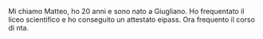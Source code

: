 Mi chiamo Matteo, ho 20 anni e sono nato a Giugliano. Ho frequentato il liceo scientifico e ho conseguito un attestato eipass. Ora frequento il corso di nta.

